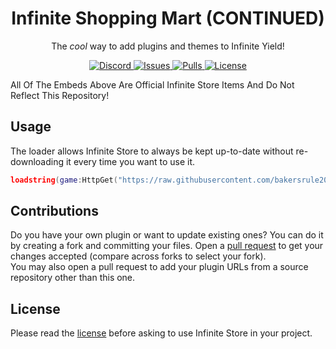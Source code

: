 <h1 align="center">
	Infinite Shopping Mart (CONTINUED)
</h1>

<p align="center">
	The <em>cool</em> way to add plugins and themes to Infinite Yield!
</p>

<p align="center">
	<a href="https://discord.gg/dv96SXYmxz">
		<img alt="Discord" src="https://img.shields.io/discord/1014040973027844106?color=%235865F2&logo=discord&logoColor=%23DCDDDE&style=flat-square">
	</a>
	<a href="https://github.com/Infinite-Store/Infinite-Store/issues">
		<img alt="Issues" src="https://img.shields.io/github/issues/Infinite-Store/Infinite-Store?color=0088ff&style=flat-square"/>
	</a>
	<a href="https://github.com/Infinite-Store/Infinite-Store/pulls">
		<img alt="Pulls" src="https://img.shields.io/github/issues-pr/Infinite-Store/Infinite-Store?color=0088ff&style=flat-square"/>
	</a>
	<a href="https://github.com/Infinite-Store/Infinite-Store/blob/main/LICENSE">
		<img alt="License" src="https://img.shields.io/badge/license-ISC-red?style=flat-square"/>
	</a>
</p>

All Of The Embeds Above Are Official Infinite Store Items And Do Not Reflect This Repository!

## Usage

The loader allows Infinite Store to always be kept up-to-date without re-downloading it every time you want to use it.

```lua
loadstring(game:HttpGet("https://raw.githubusercontent.com/bakersrule2020/Infinite-Store-Continued/main/main.lua"))()
```

## Contributions

Do you have your own plugin or want to update existing ones? You can do it by creating a fork and committing your files. Open a [pull request](https://github.com/Infinite-Store/Infinite-Store/compare) to get your changes accepted (compare across forks to select your fork).\
You may also open a pull request to add your plugin URLs from a source repository other than this one.

## License

Please read the [license](https://github.com/bakersrule2020/Infinite-Store-Continued/blob/main/LICENSE.md) before asking to use Infinite Store in your project.

